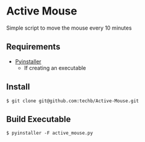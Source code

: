 # Active Mouse
Simple script to move the mouse every 10 minutes

## Requirements
 - [Pyinstaller](https://github.com/pyinstaller/pyinstaller)
   - If creating an executable

## Install
`$ git clone git@github.com:techb/Active-Mouse.git`

## Build Executable
`$ pyinstaller -F active_mouse.py`